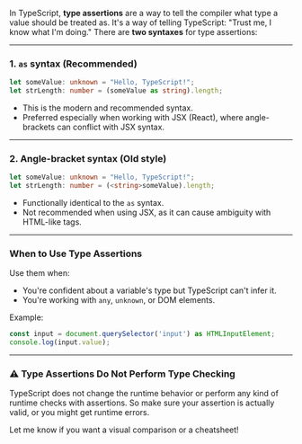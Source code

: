 In TypeScript, **type assertions** are a way to tell the compiler what type a value should be treated as. It's a way of telling TypeScript: "Trust me, I know what I'm doing." There are **two syntaxes** for type assertions:

---

### 1. **`as` syntax (Recommended)**

```ts
let someValue: unknown = "Hello, TypeScript!";
let strLength: number = (someValue as string).length;
```

- This is the modern and recommended syntax.
- Preferred especially when working with JSX (React), where angle-brackets can conflict with JSX syntax.

---

### 2. **Angle-bracket syntax (Old style)**

```ts
let someValue: unknown = "Hello, TypeScript!";
let strLength: number = (<string>someValue).length;
```

- Functionally identical to the `as` syntax.
- Not recommended when using JSX, as it can cause ambiguity with HTML-like tags.

---

### When to Use Type Assertions

Use them when:
- You're confident about a variable's type but TypeScript can't infer it.
- You're working with `any`, `unknown`, or DOM elements.

Example:

```ts
const input = document.querySelector('input') as HTMLInputElement;
console.log(input.value);
```

---

### ⚠️ Type Assertions Do Not Perform Type Checking
TypeScript does not change the runtime behavior or perform any kind of runtime checks with assertions. So make sure your assertion is actually valid, or you might get runtime errors.

Let me know if you want a visual comparison or a cheatsheet!